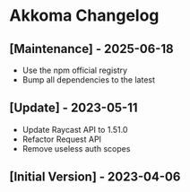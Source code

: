 # Akkoma Changelog

## [Maintenance] - 2025-06-18

- Use the npm official registry
- Bump all dependencies to the latest

## [Update] - 2023-05-11

- Update Raycast API to 1.51.0
- Refactor Request API
- Remove useless auth scopes

## [Initial Version] - 2023-04-06

